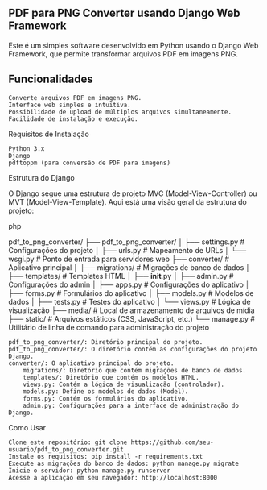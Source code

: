 ## PDF para PNG Converter usando Django Web Framework

Este é um simples software desenvolvido em Python usando o Django Web Framework, que permite transformar arquivos PDF em imagens PNG.

## Funcionalidades

    Converte arquivos PDF em imagens PNG.
    Interface web simples e intuitiva.
    Possibilidade de upload de múltiplos arquivos simultaneamente.
    Facilidade de instalação e execução.

Requisitos de Instalação

    Python 3.x
    Django
    pdftoppm (para conversão de PDF para imagens)

Estrutura do Django

O Django segue uma estrutura de projeto MVC (Model-View-Controller) ou MVT (Model-View-Template). Aqui está uma visão geral da estrutura do projeto:

php

pdf_to_png_converter/
├── pdf_to_png_converter/
│   ├── settings.py       # Configurações do projeto
│   ├── urls.py           # Mapeamento de URLs
│   └── wsgi.py           # Ponto de entrada para servidores web
├── converter/            # Aplicativo principal
│   ├── migrations/       # Migrações de banco de dados
│   ├── templates/        # Templates HTML
│   ├── __init__.py
│   ├── admin.py          # Configurações do admin
│   ├── apps.py           # Configurações do aplicativo
│   ├── forms.py          # Formulários do aplicativo
│   ├── models.py         # Modelos de dados
│   ├── tests.py          # Testes do aplicativo
│   └── views.py          # Lógica de visualização
├── media/                # Local de armazenamento de arquivos de mídia
├── static/               # Arquivos estáticos (CSS, JavaScript, etc.)
└── manage.py             # Utilitário de linha de comando para administração do projeto

    pdf_to_png_converter/: Diretório principal do projeto.
    pdf_to_png_converter/: O diretório contém as configurações do projeto Django.
    converter/: O aplicativo principal do projeto.
        migrations/: Diretório que contém migrações de banco de dados.
        templates/: Diretório que contém os modelos HTML.
        views.py: Contém a lógica de visualização (controlador).
        models.py: Define os modelos de dados (Model).
        forms.py: Contém os formulários do aplicativo.
        admin.py: Configurações para a interface de administração do Django.

Como Usar

    Clone este repositório: git clone https://github.com/seu-usuario/pdf_to_png_converter.git
    Instale os requisitos: pip install -r requirements.txt
    Execute as migrações do banco de dados: python manage.py migrate
    Inicie o servidor: python manage.py runserver
    Acesse a aplicação em seu navegador: http://localhost:8000